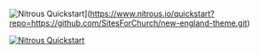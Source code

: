 ![Nitrous Quickstart](https://nitrous-image-icons.s3.amazonaws.com/quickstart.svg)](https://www.nitrous.io/quickstart?repo=https://github.com/SitesForChurch/new-england-theme.git)

[![Nitrous Quickstart](https://nitrous-image-icons.s3.amazonaws.com/quickstart.svg)](https://www.nitrous.io/quickstart?repo=git@github.com:SitesForChurch/new-england-theme.git)